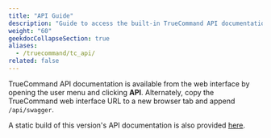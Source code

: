 ```yaml
---
title: "API Guide"
description: "Guide to access the built-in TrueCommand API documentation and link to a static API documentation copy."
weight: "60"
geekdocCollapseSection: true
aliases:
  - /truecommand/tc_api/
related: false
---
```


TrueCommand API documentation is available from the web interface by opening the user menu and clicking **API**.
Alternately, copy the TrueCommand web interface URL to a new browser tab and append `/api/swagger`.

A static build of this version's API documentation is also provided [here](/api/tc_rest_api.html).
